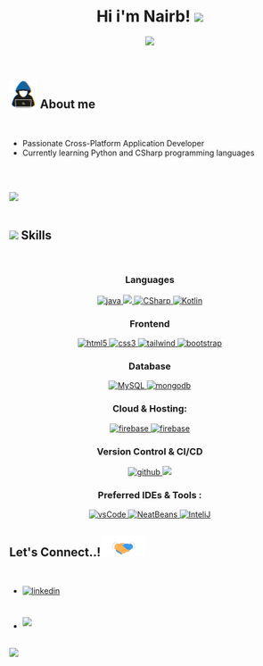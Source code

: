 <h1 align="center"><b> Hi i'm Nairb! </b><img src="https://media.giphy.com/media/hvRJCLFzcasrR4ia7z/giphy.gif" width="35"></h1>
<!--  -->
<p align="center">
  <a href="https://github.com/DenverCoder1/readme-typing-svg"><img src="https://readme-typing-svg.herokuapp.com?-font=Time+New+Roman&color=cyan&size=25&center=true&vCenter=true&width=600&height=100&lines=Canary+Islands&hearts;++;Multiplatform-Application-Developer;Love+to+learn+new+stuffs..<3"></a>
</p>
<br>

## <picture><img src = "https://github.com/0xAbdulKhalid/0xAbdulKhalid/raw/main/assets/mdImages/about_me.gif" width = 50px></picture> **About me**

<br>

- Passionate Cross-Platform Application Developer
- Currently learning Python and CSharp programming languages

<br><br>

<img src="https://user-images.githubusercontent.com/73097560/115834477-dbab4500-a447-11eb-908a-139a6edaec5c.gif"><br><br>

## <img src="https://media2.giphy.com/media/QssGEmpkyEOhBCb7e1/giphy.gif?cid=ecf05e47a0n3gi1bfqntqmob8g9aid1oyj2wr3ds3mg700bl&rid=giphy.gif" width ="25"><b> Skills</b>
<br>

<p align="center">
<h3 align="center">Languages</h3>
<p align="center">
  <a href="https://www.java.com" target="_blank"> 
    <img src="https://img.shields.io/badge/Java-007396.svg?style=for-the-badge&logo=java&logoColor=white" 
      alt="java"/> 
  </a>

  <a href="https://www.python.org" target="_blank"> 
    <img src="https://img.shields.io/badge/-Python-FF0000?style=for-the-badge&logo=python" />
  </a>

  <a href="https://dotnet.microsoft.com/es-es/languages/csharp" target="_blank"> 
    <img src="https://img.shields.io/badge/CSharp-007396.svg?style=for-the-badge&logo=csharp&logoColor=white" 
      alt="CSharp"/> 
  </a>

  <a href="https://kotlinlang.org" target="_blank"> 
    <img src="https://img.shields.io/badge/Kotlin-007396.svg?style=for-the-badge&logo=kotlin&logoColor=white" 
      alt="Kotlin"/> 
  </a>

</p>

<h3 align="center">Frontend</h3>
<p align="center">
  <a href="https://www.w3.org/html/" target="_blank"> 
    <img src="https://img.shields.io/badge/html-E34F26.svg?style=for-the-badge&logo=html5&logoColor=white"
      alt="html5"/> 
  </a>
  <a href="https://www.w3schools.com/css/" target="_blank">
    <img src="https://img.shields.io/badge/css-1572B6.svg?style=for-the-badge&logo=css3&logoColor=white"
      alt="css3"/>
  </a>

 <a href="https://www.w3schools.com/tailwind/" target="_blank">
    <img src="https://img.shields.io/badge/tailwind-1572B6.svg?style=for-the-badge&logo=tailwind&logoColor=white"
      alt="tailwind"/>
  </a>

  <a href="https://www.w3schools.com/bootstrap/" target="_blank">
    <img src="https://img.shields.io/badge/bootstrap-1572B6.svg?style=for-the-badge&logo=bootstrap&logoColor=white"
      alt="bootstrap"/>
  </a>
</p>

<h3 align="center">Database</h3>
<p align="center">
  <a href="https://www.mysql.com" target="_blank"> 
    <img src="https://img.shields.io/badge/mysql-DC382D.svg?style=for-the-badge&logo=mysql&logoColor=white"
      alt="MySQL"/>
  </a>
  <a href="https://www.mongodb.com/" target="_blank"> 
    <img src="https://img.shields.io/badge/mongodb-47A248.svg?style=for-the-badge&logo=mongodb&logoColor=white"
      alt="mongodb"/> 
  </a> 
</p>

<h3 align="center">Cloud & Hosting:</h3>
<p align="center">
  <a href="https://firebase.google.com/" target="_blank">
    <img src="https://img.shields.io/badge/firebase-FFCA28.svg?style=for-the-badge&logo=firebase&logoColor=black" alt="firebase"/>
  </a>
  <a href="https://netlify.com/" target="_blank">
    <img src="https://img.shields.io/badge/netlify-00C7B7.svg?style=for-the-badge&logo=netlify&logoColor=black" alt="firebase"/>
  </a>
</p>

<h3 align="center">Version Control & CI/CD</h3>
<p align="center">
  <a href="https://github.com/ELanza-48" target="_blank">
    <img src="https://img.shields.io/badge/github-181717.svg?style=for-the-badge&logo=github&logoColor=white" alt="github" />
  </a>
    <a href="https://www.docker.com/" target="_blank">
    <img src="https://img.shields.io/badge/-Docker-FF0080?style=for-the-badge&logo=docker"/>
  </a>
</p>

<h3 align="center">Preferred IDEs  & Tools :</h3>
<p align="center"> 
  <a href="https://code.visualstudio.com/" target="_blank">
    <img src="https://img.shields.io/badge/vscode-007ACC.svg?style=for-the-badge&logo=visualstudiocode&logoColor=white" alt="vsCode"/> 
  </a>
  <a href="https://netbeans.apache.org/front/main/index.html" target="_blank">
    <img src="https://img.shields.io/badge/neatbeans-007ACC.svg?style=for-the-badge&logo=neatbeans&logoColor=white" alt="NeatBeans"/> 
  </a>
  <a href="https://www.jetbrains.com/idea/" target="_blank">
    <img src="https://img.shields.io/badge/intelij-007ACC.svg?style=for-the-badge&logo=intelij&logoColor=white" alt="InteliJ"/> 
  </a>


## <b> Let's Connect..!</b><img src="https://github.com/0xAbdulKhalid/0xAbdulKhalid/raw/main/assets/mdImages/handshake.gif" width ="80">
<br>
<div align='left'>

<ul>

<li>
<a href="https://www.linkedin.com/in/multiplataform-application-developer-brian-pestano-de-la-rosa-65600b297/" target="_blank"> 
<img src="https://img.shields.io/badge/linkedin:  BrianPestanoDeLaRosa-%2300acee.svg?color=405DE6&style=for-the-badge&logo=linkedin&logoColor=white" alt=linkedin style="margin-bottom: 5px;"/>
</a>
</li>

<br>

<br>

<li>
<a href="mailto:Bpesros@gmail.com" target="_blank">
<img src="https://img.shields.io/badge/gmail:  Bpesros-%23EA4335.svg?style=for-the-badge&logo=gmail&logoColor=white" t=mail style="margin-bottom: 5px;" />
</a>
</li>
	
</ul>
</div>

<br>
<img src="https://user-images.githubusercontent.com/73097560/115834477-dbab4500-a447-11eb-908a-139a6edaec5c.gif">
<br>
<br>
<br>

<div align='center'>

</div>
